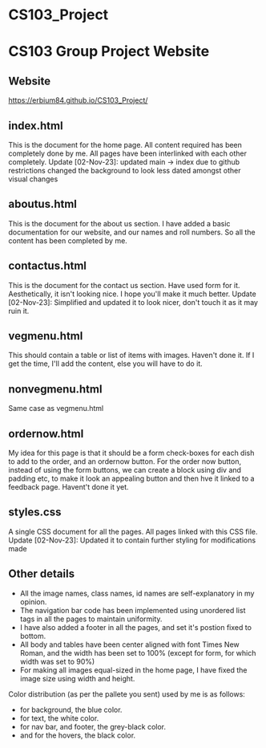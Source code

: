 # CS103_Project
# CS103 Group Project Website
## Website
https://erbium84.github.io/CS103_Project/

## index.html
This is the document for the home page. All content required has been completely done by me. All pages have been interlinked with each other completely.
Update [02-Nov-23]: updated main -> index due to github restrictions
                    changed the background to look less dated amongst other visual changes

## aboutus.html
This is the document for the about us section. I have added a basic documentation for our website, and our names and roll numbers. So all the content has been completed by me.

## contactus.html
This is the document for the contact us section. Have used form for it. Aesthetically, it isn't looking nice. I hope you'll make it much better.
Update [02-Nov-23]: Simplified and updated it to look nicer, don't touch it as it may ruin it.

## vegmenu.html
This should contain a table or list of items with images. Haven't done it. If I get the time, I'll add the content, else you will have to do it.

## nonvegmenu.html
Same case as vegmenu.html

## ordernow.html
My idea for this page is that it should be a form check-boxes for each dish to add to the order, and an ordernow button. For the order now button, instead of using the form buttons, we can create a block using div and padding etc, to make it look an appealing button and then hve it linked to a feedback page. Havent't done it yet.

## styles.css
A single CSS document for all the pages. All pages linked with this CSS file.
Update [02-Nov-23]: Updated it to contain further styling for modifications made

## Other details
<ul>
<li>All the image names, class names, id names are self-explanatory in my opinion.</li>
<li>The navigation bar code has been implemented using unordered list tags in all the pages to maintain uniformity.</li>
<li>I have also added a footer in all the pages, and set it's postion fixed to bottom.</li>
<li>All body and tables have been center aligned with font Times New Roman, and the width has been set to 100% (except for form, for which width was set to 90%)</li>
<li>For making all images equal-sized in the home page, I have fixed the image size using width and height.</li>
</ul>


Color distribution (as per the pallete you sent) used by me is as follows:
<ul>
<li>for background, the blue color.</li>
<li>for text, the white color.</li>
<li>for nav bar, and footer, the grey-black color.</li>
<li>and for the hovers, the black color.</li>
</ul>
